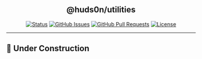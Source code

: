 </p>

<h2 align="center">@huds0n/utilities</h3>

</p>

<div align="center">

[![Status](https://img.shields.io/badge/status-active-success.svg)]()
[![GitHub Issues](https://img.shields.io/github/issues/JontiHudson/modules-huds0n-utilities.svg)](https://github.com/JontiHudson/modules-huds0n-utilities/issues)
[![GitHub Pull Requests](https://img.shields.io/github/issues-pr/JontiHudson/modules-huds0n-utilities.svg)](https://github.com/JontiHudson/modules-huds0n-utilities/pulls)
[![License](https://img.shields.io/badge/license-MIT-blue.svg)](/LICENSE)

</div>

---

## 👷 Under Construction
